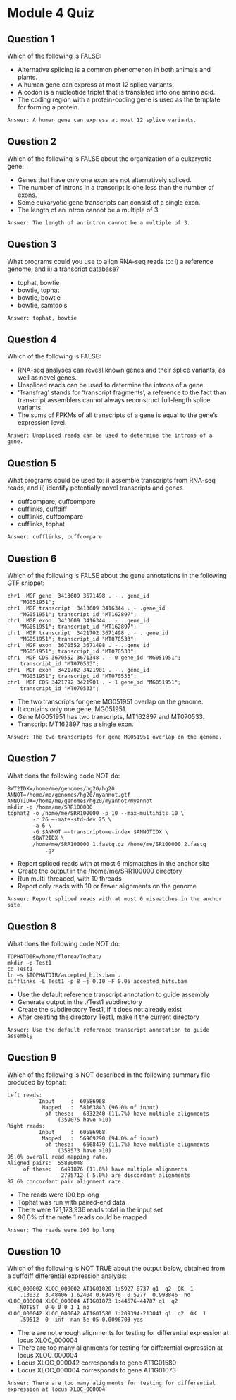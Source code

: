 # Module 4 Quiz

## Question 1
Which of the following is FALSE:
* Alternative splicing is a common phenomenon in both animals and plants.
* A human gene can express at most 12 splice variants.
* A codon is a nucleotide triplet that is translated into one amino acid.
* The coding region with a protein-coding gene is used as the template for forming a protein.

```
Answer: A human gene can express at most 12 splice variants.
```

## Question 2
Which of the following is FALSE about the organization of a eukaryotic gene:
* Genes that have only one exon are not alternatively spliced.
* The number of introns in a transcript is one less than the number of exons.
* Some eukaryotic gene transcripts can consist of a single exon.
* The length of an intron cannot be a multiple of 3.
```
Answer: The length of an intron cannot be a multiple of 3.
```

## Question 3
What programs could you use to align RNA-seq reads to: i) a reference genome, and ii) a transcript database?
* tophat, bowtie
* bowtie, tophat
* bowtie, bowtie
* bowtie, samtools
```
Answer: tophat, bowtie
```

## Question 4
Which of the following is FALSE:
* RNA-seq analyses can reveal known genes and their splice variants, as well as novel genes.
* Unspliced reads can be used to determine the introns of a gene.
* ‘Transfrag’ stands for ‘transcript fragments’, a reference to the fact than transcript assemblers cannot always reconstruct full-length splice variants.
* The sums of FPKMs of all transcripts of a gene is equal to the gene’s expression level.
```
Answer: Unspliced reads can be used to determine the introns of a gene.
```

## Question 5
What programs could be used to: i) assemble transcripts from RNA-seq reads, and ii) identify potentially novel transcripts and genes
* cuffcompare, cuffcompare
* cufflinks, cuffdiff
* cufflinks, cuffcompare
* cufflinks, tophat
```
Answer: cufflinks, cuffcompare
```

## Question 6
Which of the following is FALSE about the gene annotations in the following GTF snippet:
```
chr1  MGF gene  3413609 3671498 . - . gene_id 
    "MG051951";
chr1  MGF transcript  3413609 3416344 . - .gene_id 
    "MG051951"; transcript_id "MT162897";
chr1  MGF exon  3413609 3416344 . - . gene_id 
    "MG051951"; transcript_id "MT162897";
chr1  MGF transcript  3421702 3671498 . - . gene_id 
    "MG051951"; transcript_id "MT070533";
chr1  MGF exon  3670552 3671498 . - . gene_id 
    "MG051951"; transcript_id "MT070533";
chr1  MGF CDS 3670552 3671348 . - 0 gene_id "MG051951"; 
    transcript_id "MT070533";
chr1  MGF exon  3421702 3421901 . - . gene_id 
    "MG051951"; transcript_id "MT070533";
chr1  MGF CDS 3421792 3421901 . - 1 gene_id "MG051951"; 
    transcript_id "MT070533";
```
* The two transcripts for gene MG051951 overlap on the genome.
* It contains only one gene, MG051951.
* Gene MG051951 has two transcripts, MT162897 and MT070533.
* Transcript MT162897 has a single exon.
```
Answer: The two transcripts for gene MG051951 overlap on the genome.
```

## Question 7
What does the following code NOT do:
```
BWT2IDX=/home/me/genomes/hg20/hg20
ANNOT=/home/me/genomes/hg20/myannot.gtf
ANNOTIDX=/home/me/genomes/hg20/myannot/myannot
mkdir -p /home/me/SRR100000
tophat2 -o /home/me/SRR100000 -p 10 --max-multihits 10 \
        -r 26 –-mate-std-dev 25 \
        -a 6 \
        -G $ANNOT –-transcriptome-index $ANNOTIDX \
        $BWT2IDX \
        /home/me/SRR100000_1.fastq.gz /home/me/SR100000_2.fastq
            .gz
```
* Report spliced reads with at most 6 mismatches in the anchor site
* Create the output in the /home/me/SRR100000 directory
* Run multi-threaded, with 10 threads
* Report only reads with 10 or fewer alignments on the genome
```
Answer: Report spliced reads with at most 6 mismatches in the anchor site
```

## Question 8
What does the following code NOT do:
```
TOPHATDIR=/home/florea/Tophat/
mkdir –p Test1
cd Test1
ln –s $TOPHATDIR/accepted_hits.bam .
cufflinks -L Test1 -p 8 –j 0.10 –F 0.05 accepted_hits.bam
```
* Use the default reference transcript annotation to guide assembly
* Generate output in the ./Test1 subdirectory
* Create the subdirectory Test1, if it does not already exist
* After creating the directory Test1, make it the current directory
```
Answer: Use the default reference transcript annotation to guide assembly
```

## Question 9
Which of the following is NOT described in the following summary file produced by tophat:
```
Left reads:
          Input     :  60586968
           Mapped   :  58163843 (96.0% of input)
            of these:   6832240 (11.7%) have multiple alignments 
                (359075 have >10)
Right reads:
          Input     :  60586968
           Mapped   :  56969290 (94.0% of input)
            of these:   6668479 (11.7%) have multiple alignments 
                (358573 have >10)
95.0% overall read mapping rate.
Aligned pairs:  55880048
     of these:   6491876 (11.6%) have multiple alignments
                 2795712 ( 5.0%) are discordant alignments
87.6% concordant pair alignment rate.
```
* The reads were 100 bp long
* Tophat was run with paired-end data
* There were 121,173,936 reads total in the input set
* 96.0% of the mate 1 reads could be mapped
```
Answer: The reads were 100 bp long
```

## Question 10
Which of the following is NOT TRUE about the output below, obtained from a cuffdiff differential expression analysis:
```
XLOC_000002 XLOC_000002 AT1G01020 1:5927-8737 q1  q2  OK  1
    .13032  3.48406 1.62404 0.694576  0.5277  0.998846  no
XLOC_000004 XLOC_000004 AT1G01073 1:44676-44787 q1  q2  
    NOTEST  0 0 0 0 1 1 no
XLOC_000042 XLOC_000042 AT1G01580 1:209394-213041 q1  q2  OK  1
    .59512  0 -inf  nan 5e-05 0.0096703 yes
```
* There are not enough alignments for testing for differential expression at locus XLOC_000004
* There are too many alignments for testing for differential expression at locus XLOC_000004
* Locus XLOC_000042 corresponds to gene AT1G01580
* Locus XLOC_000004 corresponds to gene AT1G01073
```
Answer: There are too many alignments for testing for differential expression at locus XLOC_000004
```
